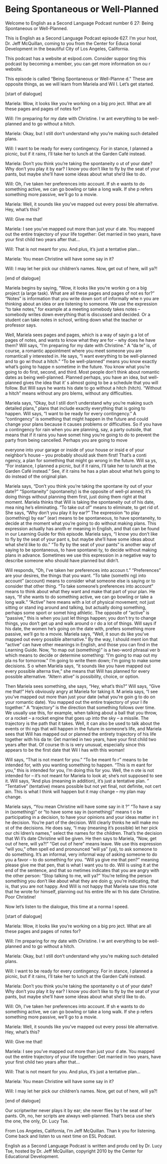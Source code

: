 # Being Spontaneous or Well-Planned

Welcome to English as a Second Language Podcast number 6 27: Being Spontaneous or Well-Planned.

This is English as a Second Language Podcast episode 627.  I’m your host, Dr. Jeff McQuillan, coming to you from the Center for Educa tional Development in the beautiful City of Los Angeles, California.

This podcast has a website at eslpod.com.  Consider suppor ting this podcast by becoming a member, you can get more information on ou r website.

This episode is called “Being Spontaneous or Well-Planne d.”  These are opposite things, as we will learn from Mariela and Wil l.  Let’s get started.

[start of dialogue]

Mariela:  Wow, it looks like you’re working on a big pro ject.  What are all these pages and pages of notes for?

Will:  I’m preparing for my date with Christine.  I w ant everything to be well- planned and to go without a hitch.

Mariela:  Okay, but I still don’t understand why you’re  making such detailed plans.

Will:  I want to be ready for every contingency.  For in stance, I planned a picnic, but if it rains, I’ll take her to lunch at the Garden  Café instead.

Mariela:  Don’t you think you’re taking the spontaneity o ut of your date?  Why don’t you play it by ear?  I know you don’t like to fly by the seat of your pants, but maybe she’ll have some ideas about what she’d like to do.

Will:  Oh, I’ve taken her preferences into account.  If sh e wants to do something active, we can go bowling or take a long walk.  If she p refers something more passive, we’ll go to a movie.

Mariela:  Well, it sounds like you’ve mapped out every possi ble alternative.  Hey, what’s this?

Will:  Give me that!

 Mariela:  I see you’ve mapped out more than just your d ate.  You mapped out the entire trajectory of your life together: Get married in two years, have your first child two years after that…

Will:  That is not meant for you.  And plus, it’s just a tentative plan…

Mariela:  You mean Christine will have some say in it?

Will:  I may let her pick our children’s names.  Now, get  out of here, will ya?!

[end of dialogue]

Mariela begins by saying, “Wow, it looks like you’re workin g on a big project (a large task).  What are all these pages and pages of not es for?”  “Notes” is information that you write down sort of informally whe n you are thinking about an idea or are listening to someone.  We use the expression “to take notes,” for example at a meeting somebody takes notes – somebody writes down everything that is discussed and decided.  Or a student can  take notes in school, writing down what the teacher or professor says.

Well, Mariela sees pages and pages, which is a way of sayin g a lot of pages of notes, and wants to know what they are for – why does he have them?  Will says, “I’m preparing for my date with Christine.”  A “da te” is, of course, a romantic appointment where you meet someone you are romanticall y interested in.  He says, “I want everything to be well-planned and to go wi thout a hitch.”  “To be well-planned” means you know exactly what’s going to happe n sometime in the future.  You know what you’re going to do first, second,  and third.  Most people don’t think about romantic dates as being well-planned.   Planned perhaps, you have an idea, but well-planned gives the idea that it’ s almost going to be a schedule that you will follow.  But Will says he wants his date to go without a hitch (hitch).  “Without a hitch” means without any pro blems, without any difficulties.

Mariela says, “Okay, but I still don’t understand why you’re  making such detailed plans,” plans that include exactly everything that is going  to happen.  Will says, “I want to be ready for every contingency.”  A “contingency”  is something that might happen in the future and could change your plans because it causes problems or difficulties.  So if you have a contingency for rain when  you are planning, say, a party outside, that means that if it rains you have somet hing you’re going to do to prevent the party from being cancelled.  Perhaps you are going to move

 everyone into your garage or inside of your house or insid e of your neighbor’s house – you probably should ask them first!  That’s a conti ngency, a plan for something that might go wrong in the future.  Will sa ys, “For instance, I planned a picnic, but if it rains, I’ll take her to lunch at the Garden Café instead.”  See, if it rains he has a plan about what he’s going to do instead  of the original plan.

Mariela says, “Don’t you think you’re taking the spontane ity out of your date?” “Spontaneity” (spontaneity) is the opposite of well-pl anned; it’s doing things without planning them first, just doing them right at  that moment.  Mariela thinks that Will is taking the spontaneity out of his date, mea ning he’s eliminating.  “To take out of” means to eliminate, to get rid of.  She says, “Why don’t you play it by ear?”  The expression “to play (something) by ear” (ear)  means to be spontaneous, to have spontaneity, to decide at the moment  what you’re going to do without making plans.  This expression actually has anoth er meaning in English, and that can be found in our Learning Guide for this episode.  Mariela says, “I know you don’t like to fly by the seat of your pant s, but maybe she’ll have some ideas about what she’d like to do.”  “To fly by the seat of your pants” is another way of saying to be spontaneous, to have spontanei ty, to decide without making plans in advance.  Sometimes we use this expression  in a negative way to describe someone who should have planned but didn’t.

Will responds, “Oh, I’ve taken her preferences into accoun t.”  “Preferences” are your desires, the things that you want.  “To take (somethi ng) into account” (account) means to consider what someone else is saying or to  consider that other thing.  “To take someone’s preferences into account”  means to think about what they want and make that part of your plan.  He says,  “If she wants to do something active, we can go bowling or take a long walk.”   “Active” here means with a lot of physical movement; not just sitting or stand ing around and talking, but actually doing something, perhaps some sport or somet hing athletic.  The opposite of “active” is “passive,” this is when you just let  things happen; you don’t try to change things, you don’t get up and walk around o r do a lot of things.  Will says if his date, the women he’s going on the date with,  prefers something more passive, we’ll go to a movie.  Mariela says, “Well, it soun ds like you’ve mapped out every possible alternative.”  By the way, I should ment ion that “active” can have other meanings in English, and those you can find in  the Learning Guide. Now, “to map out (something)” is a two-word phrasal ver b which means to decide or determine something: “I’m going to map out my pla ns for tomorrow.”  I’m going to write them down; I’m going to make some decisions.  S o when Mariela says, “it sounds like you have mapped out every possible alterna tive,” she means that Will has planned for every possible alternative.  “Altern ative” is possibility, choice, or option.

 Then Mariela sees something, she says, “Hey, what’s this?”   Will says, “Give me that!”  He’s obviously angry at Mariela for taking it.  M ariela says, “I see you’ve mapped out more than just your date (what you’re goin g to do on your romantic date).  You mapped out the entire trajectory of your l ife together.”  A “trajectory” is the direction that something follows over time.  We usually use this, for example, when talking about a ball that you throw, or a rocket – a rocket engine that goes up into the sky – a missile.  The trajectory is the path that it takes. Well, it can also be used to talk about the events or thi ngs that will happen in the future in someone’s life, and Mariela sees that Will has mapped out or planned the entirety trajectory of his life together with his da te: Get married in two years, have your first child two years after that.  Of course th is is very unusual, especially since this appears to be the first date that Wil l has with this woman!

Will says, “That is not meant for you.”  “To be meant fo r” means to be intended for, with you wanting something to happen.  “This is m eant for you,” this is intended for you, I’m doing this for you.  Well, the n ote is not intended for – it’s not meant for Mariela to look at; she’s not supposed to  see it.  Will says, “And plus (meaning in addition), it’s just a tentative plan. ”  “Tentative” (tentative) means possible but not yet final, not definite, not cert ain.  This is what I think will happen but it may change – my plan may change.

Mariela says, “You mean Christine will have some say in it ?”  “To have a say in (something)” or “to have some say in (something)” means t o be participating in a decision, to have your opinions and your ideas matter in t he decision.  You’re part of the decision.  Will clearly thinks he will make mo st of the decisions.  He does say, “I may (meaning it’s possible) let her pick our chi ldren’s names,” select the names for the children.  That’s the decision that Wi ll’s date Christine will be given.  He then says to Mariela, “Now, get out of here,  will ya?!”  “Get out of here” means leave.  We use this expression “will you,” often spell ed and pronounced “will ya” (ya), to ask someone to do something.  It’s an informal, very informal way of asking someone to do you a favor – to do something for you.  “Will ya give me that pen?” meaning please give me that pen, that is what I want you to do. Will is using it at the end of the sentence, and that so metimes indicates that you are angry with the other person: “Stop talking to me, will ya?”  You’re telling the person something you don’t like about what they are doin g; you’re indicating, that is, that you are not happy.  And Will is not happy that Mariela saw this note that he wrote for himself, planning out his entire life wi th his date Christine.  Poor Christine!

Now let’s listen to the dialogue, this time at a norma l speed.

 [start of dialogue]

Mariela:  Wow, it looks like you’re working on a big pro ject.  What are all these pages and pages of notes for?

Will:  I’m preparing for my date with Christine.  I w ant everything to be well- planned and to go without a hitch.

Mariela:  Okay, but I still don’t understand why you’re  making such detailed plans.

Will:  I want to be ready for every contingency.  For in stance, I planned a picnic, but if it rains, I’ll take her to lunch at the Garden  Café instead.

Mariela:  Don’t you think you’re taking the spontaneity o ut of your date?  Why don’t you play it by ear?  I know you don’t like to fly by the seat of your pants, but maybe she’ll have some ideas about what she’d like to do.

Will:  Oh, I’ve taken her preferences into account.  If sh e wants to do something active, we can go bowling or take a long walk.  If she p refers something more passive, we’ll go to a movie.

Mariela:  Well, it sounds like you’ve mapped out every possi ble alternative.  Hey, what’s this?

Will:  Give me that!

Mariela:  I see you’ve mapped out more than just your d ate.  You mapped out the entire trajectory of your life together: Get married in two years, have your first child two years after that…

Will:  That is not meant for you.  And plus, it’s just a tentative plan…

Mariela:  You mean Christine will have some say in it?

Will:  I may let her pick our children’s names.  Now, get  out of here, will ya?!

[end of dialogue]

 Our scriptwriter never plays it by ear; she never flies by t he seat of her pants. Oh, no, her scripts are always well-planned.  That’s beca use she’s the one, the only, Dr. Lucy Tse.

From Los Angeles, California, I’m Jeff McQuillan.  Than k you for listening.  Come back and listen to us next time on ESL Podcast.

English as a Second Language Podcast is written and produ ced by Dr. Lucy Tse, hosted by Dr. Jeff McQuillan, copyright 2010 by the Center  for Educational Development.

